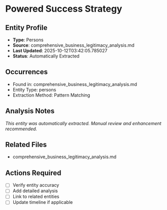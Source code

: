 # Powered Success Strategy

## Entity Profile
- **Type**: Persons
- **Source**: comprehensive_business_legitimacy_analysis.md
- **Last Updated**: 2025-10-12T03:42:05.785027
- **Status**: Automatically Extracted

## Occurrences
- Found in: comprehensive_business_legitimacy_analysis.md
- Entity Type: persons
- Extraction Method: Pattern Matching

## Analysis Notes
*This entity was automatically extracted. Manual review and enhancement recommended.*

## Related Files
- comprehensive_business_legitimacy_analysis.md

## Actions Required
- [ ] Verify entity accuracy
- [ ] Add detailed analysis
- [ ] Link to related entities
- [ ] Update timeline if applicable
